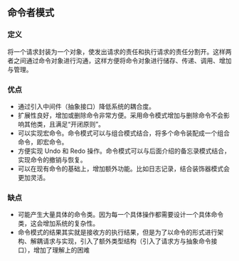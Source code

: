 ## 命令者模式

### 定义
将一个请求封装为一个对象，使发出请求的责任和执行请求的责任分割开。这样两者之间通过命令对象进行沟通，这样方便将命令对象进行储存、传递、调用、增加与管理。

### 优点
* 通过引入中间件（抽象接口）降低系统的耦合度。
* 扩展性良好，增加或删除命令非常方便。采用命令模式增加与删除命令不会影响其他类，且满足“开闭原则”。
* 可以实现宏命令。命令模式可以与组合模式结合，将多个命令装配成一个组合命令，即宏命令。
* 方便实现 Undo 和 Redo 操作。命令模式可以与后面介绍的备忘录模式结合，实现命令的撤销与恢复。
* 可以在现有命令的基础上，增加额外功能。比如日志记录，结合装饰器模式会更加灵活。

### 缺点
* 可能产生大量具体的命令类。因为每一个具体操作都需要设计一个具体命令类，这会增加系统的复杂性。
* 命令模式的结果其实就是接收方的执行结果，但是为了以命令的形式进行架构、解耦请求与实现，引入了额外类型结构（引入了请求方与抽象命令接口），增加了理解上的困难
